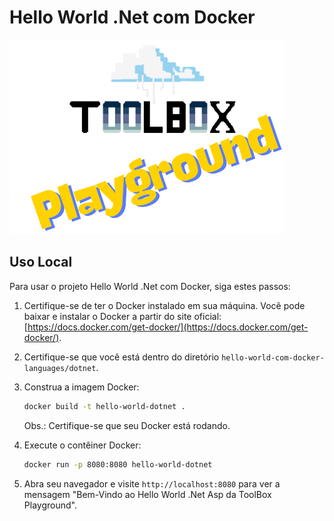 # Hello World .Net com Docker
![Toolbox](../img/toolbox-playground.png)

## Uso Local

Para usar o projeto Hello World .Net com Docker, siga estes passos:

1. Certifique-se de ter o Docker instalado em sua máquina. Você pode baixar e instalar o Docker a partir do site oficial: [https://docs.docker.com/get-docker/](https://docs.docker.com/get-docker/).

2. Certifique-se que você está dentro do diretório `hello-world-com-docker-languages/dotnet`.

3. Construa a imagem Docker:
    ```bash
    docker build -t hello-world-dotnet .
    ```
    Obs.: Certifique-se que seu Docker está rodando.

4. Execute o contêiner Docker:
    ```bash
    docker run -p 8080:8080 hello-world-dotnet
    ```

5. Abra seu navegador e visite `http://localhost:8080` para ver a mensagem "Bem-Vindo ao Hello World .Net Asp da ToolBox Playground".
